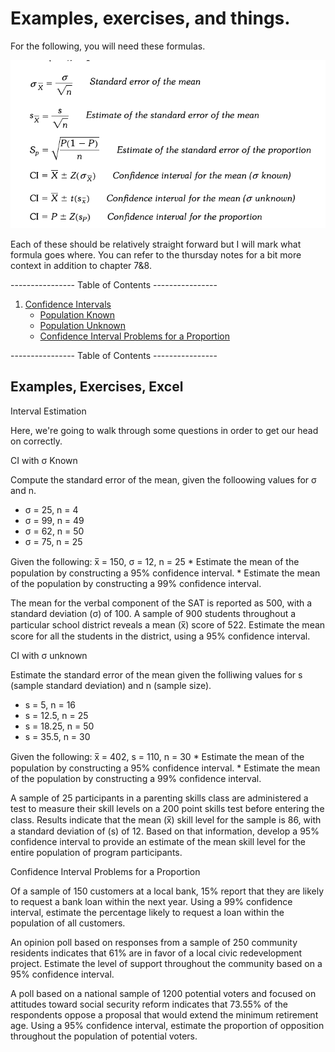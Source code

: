 # Examples, exercises, and things.

For the following, you will need these formulas.

![Formulas you'll need for this](/images/ci-forms.png)

Each of these should be relatively straight forward but I will mark what formula goes where. You can refer to the thursday notes for a bit more context in addition to chapter 7&8.

---------------- Table of Contents ---------------- 

1. [Confidence Intervals](#InEs)
	* [Population Known](#popk)
	* [Population Unknown](#popunk)
	* [Confidence Interval Problems for a Proportion](#iepp)

---------------- Table of Contents ---------------- 

## <a id="examp"></a>Examples, Exercises, Excel

<a id="InEs"></a>Interval Estimation

Here, we're going to walk through some questions in order to get our head on correctly.

<a id="popk"></a>CI with σ Known

Compute the standard error of the mean, given the folloowing values for σ and n. 
* σ = 25, n = 4
* σ = 99, n = 49
* σ = 62, n = 50
* σ = 75, n = 25

Given the following: 
x̅ = 150, σ = 12, n = 25
	* Estimate the mean of the population by constructing a 95% confidence interval.
	* Estimate the mean of the population by constructing a 99% confidence interval.

The mean for the verbal component of the SAT is reported as 500, with a standard deviation (σ) of 100. A sample of 900 students throughout a particular school district reveals a mean (x̅) score of 522. Estimate the mean score for all the students in the district, using a 95% confidence interval.

<a id="popunk"></a>CI with σ unknown

Estimate the standard error of the mean given the folliwing values for s (sample standard deviation) and n (sample size).
* s = 5, n = 16
* s = 12.5, n = 25
* s = 18.25, n = 50
* s = 35.5, n = 30

Given the following: 
x̅ = 402, s = 110, n = 30
	* Estimate the mean of the population by constructing a 95% confidence interval.
	* Estimate the mean of the population by constructing a 99% confidence interval.

A sample of 25 participants in a parenting skills class are administered a test to measure their skill levels on a 200 point skills test before entering the class. Results indicate that the mean (x̅) skill level for the sample is 86, with a standard deviation of (s) of 12. Based on that information, develop a 95% confidence interval to provide an estimate of the mean skill level for the entire population of program participants. 

<a id="iepp"></a>Confidence Interval Problems for a Proportion

Of a sample of 150 customers at a local bank, 15% report that they are likely to request a bank loan within the next year. Using a 99% confidence interval, estimate the percentage likely to request a loan within the population of all customers. 

An opinion poll based on responses from a sample of 250 community residents indicates that 61% are in favor of a local civic redevelopment project. Estimate the level of support throughout the community based on a 95% confidence interval. 

A poll based on a national sample of 1200 potential voters and focused on attitudes toward social security reform indicates that 73.55% of the respondents oppose a proposal that would extend the minimum retirement age. Using a 95% confidence interval, estimate the proportion of opposition throughout the population of potential voters. 
